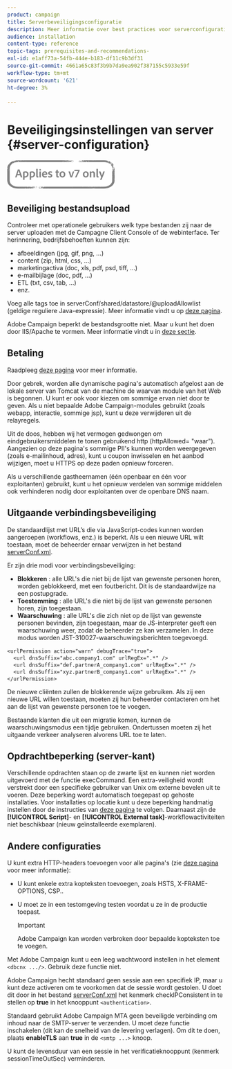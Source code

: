 ```yaml
---
product: campaign
title: Serverbeveiligingsconfiguratie
description: Meer informatie over best practices voor serverconfiguratie
audience: installation
content-type: reference
topic-tags: prerequisites-and-recommendations-
exl-id: e1aff73a-54fb-444e-b183-df11c9b3df31
source-git-commit: 4661a65c83f3b9b7da9ea902f387155c5933e59f
workflow-type: tm+mt
source-wordcount: '621'
ht-degree: 3%

---
```


# Beveiligingsinstellingen van server {#server-configuration}

![](../../assets/v7-only.svg)

## Beveiliging bestandsupload

Controleer met operationele gebruikers welk type bestanden zij naar de server uploaden met de Campagne Client Console of de webinterface. Ter herinnering, bedrijfsbehoeften kunnen zijn:

* afbeeldingen (jpg, gif, png, ...)
* content (zip, html, css, ...)
* marketingactiva (doc, xls, pdf, psd, tiff, ...)
* e-mailbijlage (doc, pdf, ...)
* ETL (txt, csv, tab, ...)
* enz.

Voeg alle tags toe in serverConf/shared/datastore/@uploadAllowlist (geldige reguliere Java-expressie). Meer informatie vindt u op [deze pagina](../../installation/using/file-res-management.md).

Adobe Campaign beperkt de bestandsgrootte niet. Maar u kunt het doen door IIS/Apache te vormen. Meer informatie vindt u in [deze sectie](../../installation/using/web-server-configuration.md).

## Betaling

Raadpleeg [deze pagina](../../installation/using/configuring-campaign-server.md#dynamic-page-security-and-relays) voor meer informatie.

Door gebrek, worden alle dynamische pagina&#39;s automatisch afgelost aan de lokale server van Tomcat van de machine de waarvan module van het Web is begonnen. U kunt er ook voor kiezen om sommige ervan niet door te geven. Als u niet bepaalde Adobe Campaign-modules gebruikt (zoals webapp, interactie, sommige jsp), kunt u deze verwijderen uit de relayregels.

Uit de doos, hebben wij het vermogen gedwongen om eindgebruikersmiddelen te tonen gebruikend http (httpAllowed= &quot;waar&quot;). Aangezien op deze pagina&#39;s sommige PII&#39;s kunnen worden weergegeven (zoals e-mailinhoud, adres), kunt u coupon inwisselen en het aanbod wijzigen, moet u HTTPS op deze paden opnieuw forceren.

Als u verschillende gastheernamen (één openbaar en één voor exploitanten) gebruikt, kunt u het opnieuw verdelen van sommige middelen ook verhinderen nodig door exploitanten over de openbare DNS naam.

## Uitgaande verbindingsbeveiliging

De standaardlijst met URL’s die via JavaScript-codes kunnen worden aangeroepen (workflows, enz.) is beperkt. Als u een nieuwe URL wilt toestaan, moet de beheerder ernaar verwijzen in het bestand [serverConf.xml](../../installation/using/the-server-configuration-file.md).

Er zijn drie modi voor verbindingsbeveiliging:

* **Blokkeren** : alle URL&#39;s die niet bij de lijst van gewenste personen horen, worden geblokkeerd, met een foutbericht. Dit is de standaardwijze na een postupgrade.
* **Toestemming** : alle URL&#39;s die niet bij de lijst van gewenste personen horen, zijn toegestaan.
* **Waarschuwing** : alle URL&#39;s die zich niet op de lijst van gewenste personen bevinden, zijn toegestaan, maar de JS-interpreter geeft een waarschuwing weer, zodat de beheerder ze kan verzamelen. In deze modus worden JST-310027-waarschuwingsberichten toegevoegd.

```
<urlPermission action="warn" debugTrace="true">
  <url dnsSuffix="abc.company1.com" urlRegEx=".*" />
  <url dnsSuffix="def.partnerA_company1.com" urlRegEx=".*" />
  <url dnsSuffix="xyz.partnerB_company1.com" urlRegEx=".*" />
</urlPermission>
```

De nieuwe cliënten zullen de blokkerende wijze gebruiken. Als zij een nieuwe URL willen toestaan, moeten zij hun beheerder contacteren om het aan de lijst van gewenste personen toe te voegen.

Bestaande klanten die uit een migratie komen, kunnen de waarschuwingsmodus een tijdje gebruiken. Ondertussen moeten zij het uitgaande verkeer analyseren alvorens URL toe te laten.

## Opdrachtbeperking (server-kant)

Verschillende opdrachten staan op de zwarte lijst en kunnen niet worden uitgevoerd met de functie execCommand. Een extra-veiligheid wordt verstrekt door een specifieke gebruiker van Unix om externe bevelen uit te voeren. Deze beperking wordt automatisch toegepast op gehoste installaties. Voor installaties op locatie kunt u deze beperking handmatig instellen door de instructies van [deze pagina](../../installation/using/configuring-campaign-server.md#restricting-authorized-external-commands) te volgen. Daarnaast zijn de **[!UICONTROL Script]**- en **[!UICONTROL External task]**-workflowactiviteiten niet beschikbaar (nieuw geïnstalleerde exemplaren).

## Andere configuraties

U kunt extra HTTP-headers toevoegen voor alle pagina&#39;s (zie [deze pagina](../../installation/using/configuring-campaign-server.md#restricting-authorized-external-commands) voor meer informatie):

* U kunt enkele extra kopteksten toevoegen, zoals HSTS, X-FRAME-OPTIONS, CSP..
* U moet ze in een testomgeving testen voordat u ze in de productie toepast.

   >[!IMPORTANT]
   >
   >Adobe Campaign kan worden verbroken door bepaalde kopteksten toe te voegen.

Met Adobe Campaign kunt u een leeg wachtwoord instellen in het element `<dbcnx .../>`. Gebruik deze functie niet.

Adobe Campaign hecht standaard geen sessie aan een specifiek IP, maar u kunt deze activeren om te voorkomen dat de sessie wordt gestolen. U doet dit door in het bestand [serverConf.xml](../../installation/using/the-server-configuration-file.md) het kenmerk checkIPConsistent in te stellen op **true** in het knooppunt `<authentication>`.

Standaard gebruikt Adobe Campaign MTA geen beveiligde verbinding om inhoud naar de SMTP-server te verzenden. U moet deze functie inschakelen (dit kan de snelheid van de levering verlagen). Om dit te doen, plaats **enableTLS** aan **true** in de `<smtp ...>` knoop.

U kunt de levensduur van een sessie in het verificatieknooppunt (kenmerk sessionTimeOutSec) verminderen.
